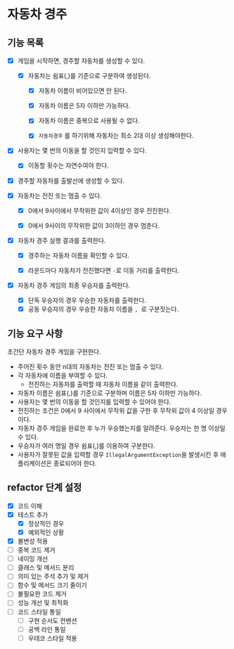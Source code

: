 # 자동차 경주
## 기능 목록
- [X] 게임을 시작하면, 경주할 자동차를 생성할 수 있다.
  - [X] 자동차는 쉼표(,)를 기준으로 구분하여 생성된다.
    - [X] 자동차 이름이 비어있으면 안 된다.
    - [X] 자동차 이름은 5자 이하만 가능하다.
    - [X] 자동차 이름은 중복으로 사용될 수 없다.
    - [X] `자동차경주` 를 하기위해 자동차는 최소 2대 이상 생성해야한다.


- [X] 사용자는 몇 번의 이동을 할 것인지 입력할 수 있다.
  - [X] 이동할 횟수는 자연수여야 한다.

- [X] 경주할 자동차를 출발선에 생성할 수 있다.

- [X] 자동차는 전진 또는 멈출 수 있다.
  - [X] 0에서 9사이에서 무작위한 값이 4이상인 경우 전진한다.
  - [X] 0에서 9사이의 무작위한 값이 3이하인 경우 멈춘다.


- [X] 자동차 경주 실행 결과를 출력한다.
  - [X] 경주하는 자동차 이름을 확인할 수 있다.
  - [X] 라운드마다 자동차가 전진했다면 `-`로 이동 거리를 출력한다.

  
- [X] 자동차 경주 게임의 최종 우승자를 출력한다.
  - [X] 단독 우승자의 경우 우승한 자동차를 출력한다.
  - [X] 공동 우승자의 경우 우승한 자동차 이름을 `, `로 구분짓는다. 

## 기능 요구 사항
초간단 자동차 경주 게임을 구현한다.

- 주어진 횟수 동안 n대의 자동차는 전진 또는 멈출 수 있다.
- 각 자동차에 이름을 부여할 수 있다. 
  - 전진하는 자동차를 출력할 때 자동차 이름을 같이 출력한다.
- 자동차 이름은 쉼표(,)를 기준으로 구분하며 이름은 5자 이하만 가능하다.
- 사용자는 몇 번의 이동을 할 것인지를 입력할 수 있어야 한다.
- 전진하는 조건은 0에서 9 사이에서 무작위 값을 구한 후 무작위 값이 4 이상일 경우이다.
- 자동차 경주 게임을 완료한 후 누가 우승했는지를 알려준다. 우승자는 한 명 이상일 수 있다.
- 우승자가 여러 명일 경우 쉼표(,)를 이용하여 구분한다.
- 사용자가 잘못된 값을 입력할 경우 `IllegalArgumentException`을 발생시킨 후 애플리케이션은 종료되어야 한다.

## refactor 단계 설정
- [X] 코드 이해
- [X] 테스트 추가
  - [X] 정상적인 경우
  - [X] 예외적인 상황
- [X] 불변성 적용
- [ ] 중복 코드 제거
- [ ] 네이밍 개선
- [ ] 클래스 및 메서드 분리
- [ ] 의미 있는 주석 추가 및 제거
- [ ] 함수 및 메서드 크기 줄이기
- [ ] 불필요한 코드 제거
- [ ] 성능 개선 및 최적화
- [ ] 코드 스타일 통일
  - [ ] 구현 순서도 컨벤션
  - [ ] 공백 라인 통일
  - [ ] 우테코 스타일 적용
